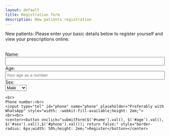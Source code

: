 ```yaml
---
layout: default
title: Registration form
description: New patients registration
---
```



<script src="https://ajax.googleapis.com/ajax/libs/jquery/3.3.1/jquery.min.js"></script>
<script>
	function submitForm(name, age, sex, phone) {
	 if (name == '') return;
	$("#form").html("Registering your details. Please wait..");
	var url = "https://script.google.com/macros/s/AKfycbx6DvxdJKNKfLoiKHKZbfoivK8SXk7XxAegpuGUQoIwdgF2inmxugsBS3FlAL9_-HNp/exec";
	url += "?name="+name+"&age="+age+"&sex="+sex+"&phone="+phone;
	
	$.get(url, function( e ) {
	$("#form").html("<p>Click <a href=\"upi://pay?pa=drsamuel@upi&amp;pn=CHERUKURI SAMUEL MANOJ&amp;cu=INR&amp;am=300.00\">this link</a> on a mobile device to complete payment via UPI.</p><p>You can view your prescriptions from now at- <a href='"+ e +"'>"+e+"</a></p>");
	});
	}
</script>
<form id="form">
	<p>New patients: Please enter your basic details below to register yourself and view your prescriptions online.</p>
	<br>
	Name:<br>
	<input type="text" id="name" name="name" style="width: -webkit-fill-available;height: 2em;">
	<br>
	Age:<br>
	<input type="number" id="age" name="age" placeholder="Your age as a number" style="width: -webkit-fill-available;height: 2em;" required>
	<br>
	Sex:<br>
    <select id="sex" name="sex" style="display: block;">
        <option value="M" selected>Male</option>
        <option value="F">Female</option>
        <option value="Other">Other</option>
    </select>
		
	<br>
	Phone number:<br>
	<input type="tel" id="phone" name="phone" placeholder="Preferably with WhatsApp" style="width: -webkit-fill-available;height: 2em;">
	<br><br>
	<center><button onclick="submitForm($('#name').val(), $('#age').val(), $('#sex').val(),$('#phone').val()); return false;" style="border-radius: 6px;width: 50%;height: 2em;">Register</button></center>
</form>
